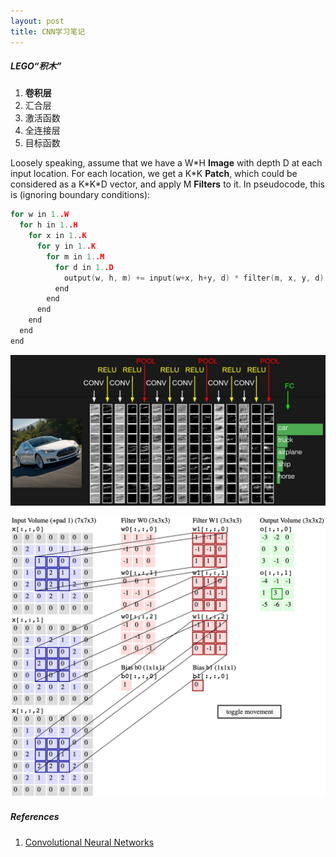 ```yaml
---
layout: post
title: CNN学习笔记
---
```


##### LEGO“积木”

1. **卷积层**
2. 汇合层
3. 激活函数
4. 全连接层
5. 目标函数

Loosely speaking, assume that we have a W\*H **Image** with depth D at each input location. For each location, we get a K\*K **Patch**, which could be considered as a K\*K\*D vector, and apply M **Filters** to it. In pseudocode, this is (ignoring boundary conditions):

```c++
for w in 1..W
  for h in 1..H
    for x in 1..K
      for y in 1..K
        for m in 1..M
          for d in 1..D
            output(w, h, m) += input(w+x, h+y, d) * filter(m, x, y, d)
          end
        end
      end
    end
  end
end
```

![](/images/convnet.jpg)

![](/images/con.jpg)



##### References

1. [Convolutional Neural Networks](http://cs231n.github.io/convolutional-networks/)